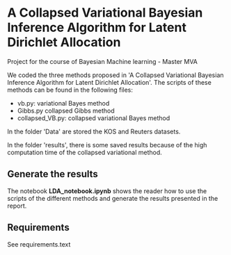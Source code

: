 # A Collapsed Variational Bayesian Inference Algorithm for Latent Dirichlet Allocation
Project for the course of Bayesian Machine learning - Master MVA

We coded the three methods proposed in 'A Collapsed Variational Bayesian Inference Algorithm for Latent Dirichlet Allocation'. The scripts of these methods can be found in the following files:
- vb.py:  variational Bayes method
- Gibbs.py collapsed Gibbs method
- collapsed_VB.py: collapsed variational Bayes method

In the folder 'Data' are stored the KOS and Reuters datasets. 

In the folder 'results', there is some saved results because of the high computation time of the collapsed variational method.

## Generate the results
The notebook **LDA_notebook.ipynb** shows the reader how to use the scripts of the different methods and generate the results presented in the report.

## Requirements
See requirements.text
